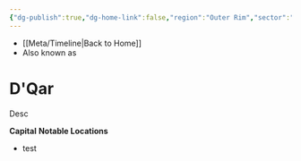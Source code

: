 ```yaml
---
{"dg-publish":true,"dg-home-link":false,"region":"Outer Rim","sector":"Sanbra","system":"Ileenium","grid":"O-17","aliases":[],"tags":["map","outerrim","ileenium","planet","unfinished"],"permalink":"/navigational/d-qar/","dgHomeLink":false,"dgPassFrontmatter":true}
---
```


- [[Meta/Timeline\|Back to Home]]
- Also known as 

# D'Qar
Desc

**Capital**
**Notable Locations**
- test